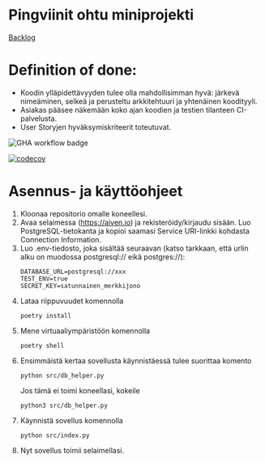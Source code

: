 # Pingviinit ohtu miniprojekti

[Backlog](https://docs.google.com/spreadsheets/d/108_K1P9uL-86Tu4TdDwMSQYmsihaklVIYrhUz3J1-l8/edit?usp=sharing)

# Definition of done:

<ul>
  <li>Koodin ylläpidettävyyden tulee olla mahdollisimman hyvä: järkevä nimeäminen, selkeä ja perusteltu arkkitehtuuri ja yhtenäinen koodityyli.</li>
  <li>Asiakas pääsee näkemään koko ajan koodien ja testien tilanteen CI-palvelusta.</li>
  <li>User Storyjen hyväksymiskriteerit toteutuvat.</li>
</ul>

![GHA workflow badge](https://github.com/saarapasonen/pingviinit/workflows/CI/badge.svg)

[![codecov](https://codecov.io/github/saarapasonen/pingviinit/graph/badge.svg?token=HV13RSQWRS)](https://codecov.io/github/saarapasonen/pingviinit)

# Asennus- ja käyttöohjeet

1. Kloonaa repositorio omalle koneellesi.
2. Avaa selaimessa (https://aiven.io) ja rekisteröidy/kirjaudu sisään. Luo PostgreSQL-tietokanta ja kopioi saamasi Service URI-linkki kohdasta Connection Information.
3. Luo .env-tiedosto, joka sisältää seuraavan (katso tarkkaan, että urlin alku on muodossa postgresql:// eikä postgres://):
   ```
   DATABASE_URL=postgresql://xxx
   TEST_ENV=true
   SECRET_KEY=satunnainen_merkkijono
   ```
4. Lataa riippuvuudet komennolla
   ```
   poetry install
   ```
5. Mene virtuaaliympäristöön komennolla
   ```
   poetry shell
   ```
6. Ensimmäistä kertaa sovellusta käynnistäessä tulee suorittaa komento
   ```
   python src/db_helper.py
   ```
   Jos tämä ei toimi koneellasi, kokeile
   ```
   python3 src/db_helper.py
   ```
7. Käynnistä sovellus komennolla
   ```
   python src/index.py
   ```
8. Nyt sovellus toimii selaimellasi.

